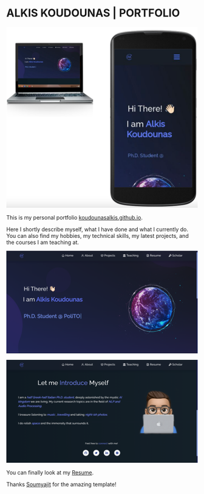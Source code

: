 # ALKIS KOUDOUNAS | PORTFOLIO

<p align="center">
  <img src="mac_iphone.png" />
</p>

This is my personal portfolio [koudounasalkis.github.io](https://koudounasalkis.github.io/).

Here I shortly describe myself, what I have done and what I currently do.  
You can also find my hobbies, my technical skills, my latest projects, and the courses I am teaching at.

<p align="center">
  <img src="homepage.png" />
</p

<p align="center">
  <img src="aboutme.png" />
</p>

You can finally look at my [Resume](https://raw.githubusercontent.com/koudounasalkis/koudounasalkis.github.io/a70f1030daf763c635e66dad4cde0f96a334145e/my-app/src/Assets/Alkis_Koudounas_CV.pdf).

Thanks [Soumyajit](https://github.com/soumyajit4419) for the amazing template!

